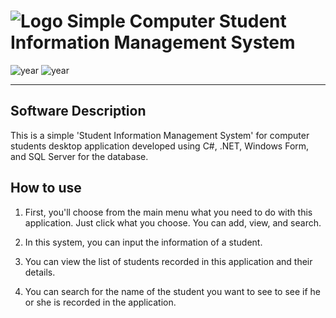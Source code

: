 # ![Logo](favicon_io/favicon.ico) Simple Computer Student Information Management System

![year](https://img.shields.io/badge/year-2023-blue)
![year](https://img.shields.io/badge/year-2024-blue)

---

## Software Description

This is a simple 'Student Information Management System' for computer students desktop application developed using C#, .NET, Windows Form, and SQL Server for the database.

## How to use

1. First, you'll choose from the main menu what you need to do with this application. Just click what you choose. You can add, view, and search.

2. In this system, you can input the information of a student.

3. You can view the list of students recorded in this application and their details.

4. You can search for the name of the student you want to see to see if he or she is recorded in the application.